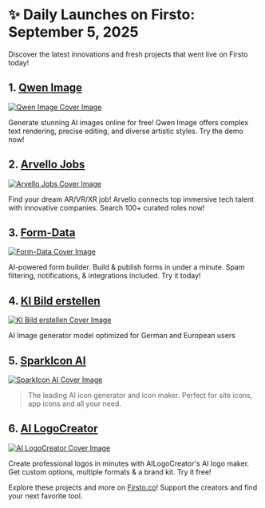 # ✨ Daily Launches on Firsto: September 5, 2025

Discover the latest innovations and fresh projects that went live on Firsto today!

## 1. [Qwen Image](https://firsto.co/projects/qwen-image-ai)

[![Qwen Image Cover Image](https://607255gt6f.ufs.sh/f/ViZtN9dvJxPtRGs1CpHxh3QudU68iJNCsg4OfWyTonb9rjR1)](https://firsto.co/projects/qwen-image-ai)

 Generate stunning AI images online for free!  Qwen Image offers complex text rendering, precise editing, and diverse artistic styles. Try the demo now!



## 2. [Arvello Jobs](https://firsto.co/projects/arvello)

[![Arvello Jobs Cover Image](https://607255gt6f.ufs.sh/f/ViZtN9dvJxPtCQ49XdUvlH2JSeqIAuW9jarChQ3NkgDzUsK4)](https://firsto.co/projects/arvello)

 Find your dream AR/VR/XR job! Arvello connects top immersive tech talent with innovative companies. Search 100+ curated roles now!



## 3. [Form-Data](https://firsto.co/projects/form-data)

[![Form-Data Cover Image](https://607255gt6f.ufs.sh/f/ViZtN9dvJxPtDmavxFvOFyE8hGTOLJiBNrXYjxsvu1P0Uwk6)](https://firsto.co/projects/form-data)

 AI-powered form builder. Build & publish forms in under a minute. Spam filtering, notifications, & integrations included. Try it today!



## 4. [KI Bild erstellen](https://firsto.co/projects/ki-bild-erstellen)

[![KI Bild erstellen Cover Image](https://607255gt6f.ufs.sh/f/ViZtN9dvJxPtrCH86CuBH9nNyiJqCjTReOXasxfZ3pokcdGM)](https://firsto.co/projects/ki-bild-erstellen)

 AI Image generator model optimized for German and European users



## 5. [SparkIcon AI](https://firsto.co/projects/sparkicon-ai)

[![SparkIcon AI Cover Image](https://607255gt6f.ufs.sh/f/ViZtN9dvJxPtu1FciTt2VewaiyL8jUOnzd5oBZHkhgFYvGqA)](https://firsto.co/projects/sparkicon-ai)

 > The leading AI icon generator and icon maker. Perfect for site icons, app icons and all your need. 



## 6. [AI LogoCreator](https://firsto.co/projects/ai-logocreator)

[![AI LogoCreator Cover Image](https://607255gt6f.ufs.sh/f/ViZtN9dvJxPtdtknY6IabXprP2y4lef0ZvgKx8oL9HEBDmIW)](https://firsto.co/projects/ai-logocreator)

 Create professional logos in minutes with AILogoCreator's AI logo maker.  Get custom options, multiple formats & a brand kit. Try it free!




Explore these projects and more on [Firsto.co](https://firsto.co)! Support the creators and find your next favorite tool.
